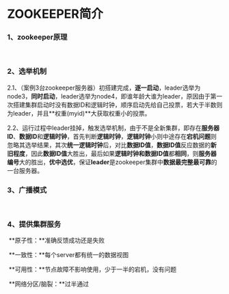 # ZOOKEEPER简介

### 1、zookeeper原理

​	

### 2、选举机制

​	2.1、（案例3台zookeeper服务器）初搭建完成，**逐一启动**，leader选举为node3，**同时启动**，leader选举为node4，即谁年龄大谁为leader，原因由于第一次搭建集群启动时没有数据ID和逻辑时钟，顺序启动先给自己投票，若大于半数则为leader，并且**权重(myid)**大获取权重小的投票。

​	2.2、运行过程中leader挂掉，触发选举机制，由于不是全新集群，即存在**服务器ID**、**数据ID**和**逻辑时钟**，首先判断**逻辑时钟**，**逻辑时钟**小则中途存在**宕机问题**则忽略其选举结果，其次**统一逻辑时钟**后，对比**数据ID值**，**数据ID值**反应数据的**新旧程度**，因此**数据ID值**大胜出，最后如果**逻辑时钟和数据ID值**都**相同**，则**服务器编号**大的胜出，**优中选优**，保证**leader**是zookeeper集群中**数据最完整最可靠**的一台服务器。

### 3、广播模式

​	

### 4、提供集群服务

​	**原子性：**准确反馈成功还是失败

​	**一致性：**每个server都有统一的数据视图

​	**可用性：**节点故障不影响使用，少于一半的宕机，没有问题

​	**网络分区/脑裂：**过半通过

​		